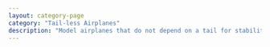 ```yaml
---
layout: category-page
category: "Tail-less Airplanes"
description: "Model airplanes that do not depend on a tail for stability"
---
```


